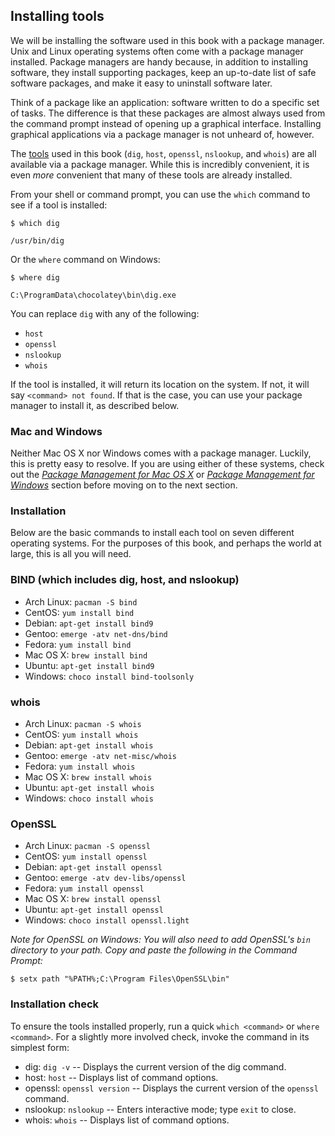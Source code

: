 ## Installing tools

We will be installing the software used in this book with a package manager. Unix and Linux operating systems often come with a package manager installed. Package managers are handy because, in addition to installing software, they install supporting packages, keep an up-to-date list of safe software packages, and make it easy to uninstall software later.

Think of a package like an application: software written to do a specific set of tasks. The difference is that these packages are almost always used from the command prompt instead of opening up a graphical interface. Installing graphical applications via a package manager is not unheard of, however.

The [tools](#tools-of-the-trade) used in this book (`dig`, `host`, `openssl`, `nslookup`, and `whois`) are all available via a package manager. While this is incredibly convenient, it is even _more_ convenient that many of these tools are already installed.

From your shell or command prompt, you can use the `which` command to see if a tool is installed:

```shell
$ which dig

/usr/bin/dig
```

Or the `where` command on Windows:

```shell
$ where dig

C:\ProgramData\chocolatey\bin\dig.exe
```

You can replace `dig` with any of the following:

* `host`
* `openssl`
* `nslookup`
* `whois`

If the tool is installed, it will return its location on the system. If not, it will say `<command> not found`. If that is the case, you can use your package manager to install it, as described below.

### Mac and Windows

Neither Mac OS X nor Windows comes with a package manager. Luckily, this is pretty easy to resolve. If you are using either of these systems, check out the [_Package Management for Mac OS X_](#package-management-for-mac-os-x) or [_Package Management for Windows_](#package-management-for-windows) section before moving on to the next section.

### Installation

Below are the basic commands to install each tool on seven different operating systems. For the purposes of this book, and perhaps the world at large, this is all you will need.

### BIND (which includes dig, host, and nslookup)

* Arch Linux: `pacman -S bind`
* CentOS: `yum install bind`
* Debian: `apt-get install bind9`
* Gentoo: `emerge -atv net-dns/bind`
* Fedora: `yum install bind`
* Mac OS X: `brew install bind`
* Ubuntu: `apt-get install bind9`
* Windows: `choco install bind-toolsonly`

### whois

* Arch Linux: `pacman -S whois`
* CentOS: `yum install whois`
* Debian: `apt-get install whois`
* Gentoo: `emerge -atv net-misc/whois`
* Fedora: `yum install whois`
* Mac OS X: `brew install whois`
* Ubuntu: `apt-get install whois`
* Windows: `choco install whois`

### OpenSSL

* Arch Linux: `pacman -S openssl`
* CentOS: `yum install openssl`
* Debian: `apt-get install openssl`
* Gentoo: `emerge -atv dev-libs/openssl`
* Fedora: `yum install openssl`
* Mac OS X: `brew install openssl`
* Ubuntu: `apt-get install openssl`
* Windows: `choco install openssl.light`

_Note for OpenSSL on Windows: You will also need to add OpenSSL's `bin` directory to your path. Copy and paste the following in the Command Prompt:_

```
$ setx path "%PATH%;C:\Program Files\OpenSSL\bin"
```

### Installation check

To ensure the tools installed properly, run a quick `which <command>` or `where <command>`. For a slightly more involved check, invoke the command in its simplest form:

* dig: `dig -v` -- Displays the current version of the dig command.
* host: `host` -- Displays list of command options.
* openssl: `openssl version` -- Displays the current version of the `openssl` command.
* nslookup: `nslookup` -- Enters interactive mode; type `exit` to close.
* whois: `whois` -- Displays list of command options.
